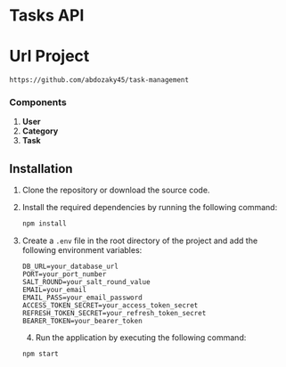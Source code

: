 # Tasks API
# Url Project
  ```plaintext
https://github.com/abdozaky45/task-management
 ```
### Components
1. **User**
2. **Category**
3. **Task**

## Installation

1. Clone the repository or download the source code.
2. Install the required dependencies by running the following command:

    ```sh
    npm install
    ```
3. Create a `.env` file in the root directory of the project and add the following environment variables:

    ```plaintext
    DB_URL=your_database_url
    PORT=your_port_number
    SALT_ROUND=your_salt_round_value
    EMAIL=your_email
    EMAIL_PASS=your_email_password
    ACCESS_TOKEN_SECRET=your_access_token_secret
    REFRESH_TOKEN_SECRET=your_refresh_token_secret
    BEARER_TOKEN=your_bearer_token
    ```
    
   4. Run the application by executing the following command:

    ```sh
    npm start
    ```

